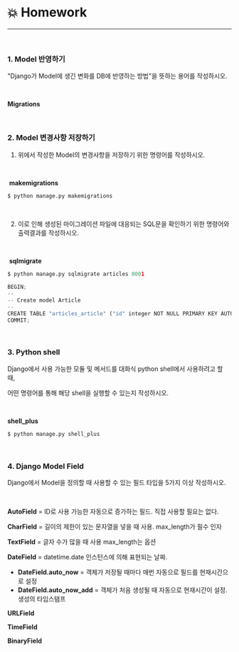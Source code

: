 # :boom: Homework

---

​																		

### 1. Model 반영하기

"Django가 Model에 생긴 변화를 DB에 반영하는 방법"을 뜻하는 용어를 작성하시오.

​											

**Migrations**

​														

### 2. Model 변경사항 저장하기

1. 위에서 작성한 Model의 변경사항을 저장하기 위한 명령어를 작성하시오.

   ​													

​	**makemigrations**

```python
$ python manage.py makemigrations
```

​																

2. 이로 인해 생성된 마이그레이션 파일에 대응되는 SQL문을 확인하기 위한 명령어와 출력결과를 작성하시오.

   ​																																

​	**sqlmigrate**

```python
$ python manage.py sqlmigrate articles 0001

BEGIN;
--
-- Create model Article
--
CREATE TABLE "articles_article" ("id" integer NOT NULL PRIMARY KEY AUTOINCREMENT, "title" varchar(10) NOT NULL, "content" text NOT NULL);
COMMIT;
```

​																		

### 3. Python shell

Django에서 사용 가능한 모듈 및 메서드를 대화식 python shell에서 사용하려고 할 때, 

어떤 명령어를 통해 해당 shell을 실행할 수 있는지 작성하시오.

​												

**shell_plus**

```python
$ python manage.py shell_plus
```

​																							

### 4. Django Model Field

Django에서 Model을 정의할 때 사용할 수 있는 필드 타입을 5가지 이상 작성하시오.

​																						

**AutoField** =  ID로 사용 가능한 자동으로 증가하는 필드. 직접 사용할 필요는 없다.

**CharField** =  길이의 제한이 있는 문자열을 넣을 때 사용. max_length가 필수 인자

**TextField** = 글자 수가 많을 때 사용 max_length는 옵션

**DateField** = datetime.date 인스턴스에 의해 표현되는 날짜.

-  **DateField.auto_now** = 객체가 저장될 때마다 매번 자동으로 필드를 현재시간으로 설정
-  **DateField.auto_now_add** = 객체가 처음 생성될 때 자동으로 현재시간이 설정. 생성의 타임스탬프

**URLField**

**TimeField**

**BinaryField**

